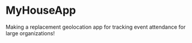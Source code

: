 # MyHouseApp
Making a replacement geolocation app for tracking event attendance for large organizations!
